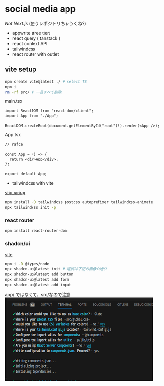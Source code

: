 # social media app

_Not Next.js_
(使うレポジトリちゃうくね?)

- appwrite (free tier)
- react query ( tanstack )
- react context API
- tailwindcss
- react router with outlet

## vite setup

```sh
npm create vite@latest ./ # select TS
npm i
rm -rf src/ # 一旦すべて削除
```

main.tsx

```tsx
import ReactDOM from "react-dom/client";
import App from "./App";

ReactDOM.createRoot(document.getElementById("root")!).render(<App />);
```

App.tsx

```tsx
// rafce

const App = () => {
  return <div>App</div>;
};

export default App;
```

- tailwindcss with vite

[vite setup](https://tailwindcss.com/docs/guides/vite)

```sh
npm install -D tailwindcss postcss autoprefixer tailwindcss-animate
npx tailwindcss init -p
```

### react router

```sh
npm install react-router-dom
```

### shadcn/ui

[vite](https://ui.shadcn.com/docs/installation/vite)

```sh
npm i -D @types/node
npx shadcn-ui@latest init # 選択は下記の画像の通り
npx shadcn-ui@latest add button
npx shadcn-ui@latest add form
npx shadcn-ui@latest add input
```

app/ ではなくて、src/なので注意
![vite setup options](./images/vitesetup.png)
